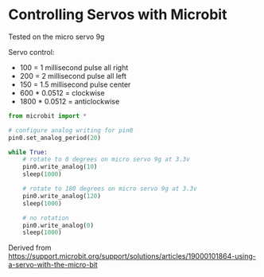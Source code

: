 # Controlling Servos with Microbit

Tested on the micro servo 9g

Servo control: 

* 100 = 1 millisecond pulse all right 
* 200 = 2 millisecond pulse all left 
* 150 = 1.5 millisecond pulse center 
* 600 * 0.0512 = clockwise
* 1800 * 0.0512 = anticlockwise

```python
from microbit import * 

# configure analog writing for pin0
pin0.set_analog_period(20)

while True: 
    # rotate to 0 degrees on micro servo 9g at 3.3v
    pin0.write_analog(10) 
    sleep(1000)

    # rotate to 180 degrees on micro servo 9g at 3.3v
    pin0.write_analog(120)
    sleep(1000)

    # no rotation
    pin0.write_analog(0)
    sleep(1000)
```

Derived from https://support.microbit.org/support/solutions/articles/19000101864-using-a-servo-with-the-micro-bit
